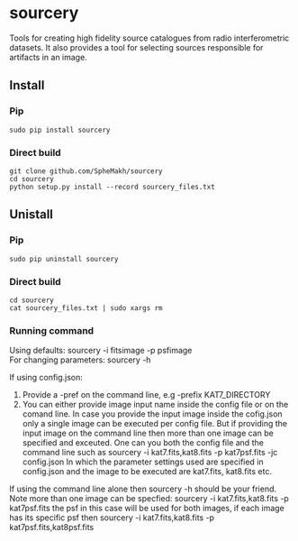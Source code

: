 # sourcery
Tools for creating high fidelity source catalogues from radio interferometric datasets.
It also provides a tool for selecting sources responsible for artifacts in an image.

## Install

### Pip
```
sudo pip install sourcery
```

### Direct build
```
git clone github.com/SpheMakh/sourcery
cd sourcery
python setup.py install --record sourcery_files.txt
```

## Unistall
### Pip
```
sudo pip uninstall sourcery
```

### Direct build
```
cd sourcery
cat sourcery_files.txt | sudo xargs rm
```


### Running command 
Using defaults:
    sourcery -i fitsimage -p psfimage  
For changing parameters:
    sourcery -h 

If using config.json:
   1. Provide a -pref on the command line, e.g -prefix KAT7_DIRECTORY
   2. You can either provide image input name inside the config file or on the comand line.
   In case you provide the input image inside the cofig.json only a single image can be executed per config file.
   But if providing the input image on the command line then more than one image can be specified and exceuted.
   One can you both the config file and the command line such as 
sourcery -i kat7.fits,kat8.fits -p kat7psf.fits -jc config.json
In which the parameter settings used are specified in config.json and the image to be executed are kat7.fits, kat8.fits etc.

If using the command line alone then sourcery -h should be your friend. 
Note more than one image can be specfied:  sourcery -i kat7.fits,kat8.fits -p kat7psf.fits
the psf in this case will be used for both images, if each image has its specific psf then 
     sourcery -i kat7.fits,kat8.fits -p kat7psf.fits,kat8psf.fits
